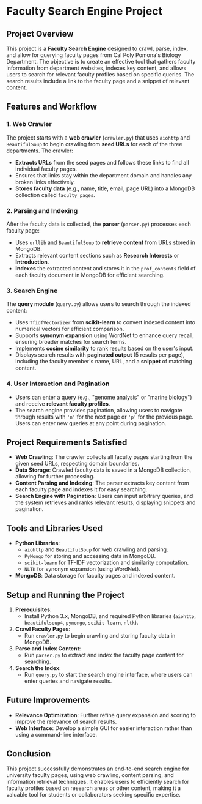 # Faculty Search Engine Project

## Project Overview

This project is a **Faculty Search Engine** designed to crawl, parse, index, and allow for querying faculty pages from Cal Poly Pomona's Biology Department. The objective is to create an effective tool that gathers faculty information from department websites, indexes key content, and allows users to search for relevant faculty profiles based on specific queries. The search results include a link to the faculty page and a snippet of relevant content.

## Features and Workflow

### 1. **Web Crawler**
The project starts with a **web crawler** (`crawler.py`) that uses `aiohttp` and `BeautifulSoup` to begin crawling from **seed URLs** for each of the three departments. The crawler:
- **Extracts URLs** from the seed pages and follows these links to find all individual faculty pages.
- Ensures that links stay within the department domain and handles any broken links effectively.
- **Stores faculty data** (e.g., name, title, email, page URL) into a MongoDB collection called `faculty_pages`.

### 2. **Parsing and Indexing**
After the faculty data is collected, the **parser** (`parser.py`) processes each faculty page:
- Uses `urllib` and `BeautifulSoup` to **retrieve content** from URLs stored in MongoDB.
- Extracts relevant content sections such as **Research Interests** or **Introduction**.
- **Indexes** the extracted content and stores it in the `prof_contents` field of each faculty document in MongoDB for efficient searching.

### 3. **Search Engine**
The **query module** (`query.py`) allows users to search through the indexed content:
- Uses `TfidfVectorizer` from **scikit-learn** to convert indexed content into numerical vectors for efficient comparison.
- Supports **synonym expansion** using WordNet to enhance query recall, ensuring broader matches for search terms.
- Implements **cosine similarity** to rank results based on the user's input.
- Displays search results with **paginated output** (5 results per page), including the faculty member's name, URL, and a **snippet** of matching content.

### 4. **User Interaction and Pagination**
- Users can enter a query (e.g., "genome analysis" or "marine biology") and receive **relevant faculty profiles**.
- The search engine provides pagination, allowing users to navigate through results with `'n'` for the next page or `'p'` for the previous page. Users can enter new queries at any point during pagination.

## Project Requirements Satisfied
- **Web Crawling**: The crawler collects all faculty pages starting from the given seed URLs, respecting domain boundaries.
- **Data Storage**: Crawled faculty data is saved in a MongoDB collection, allowing for further processing.
- **Content Parsing and Indexing**: The parser extracts key content from each faculty page and indexes it for easy searching.
- **Search Engine with Pagination**: Users can input arbitrary queries, and the system retrieves and ranks relevant results, displaying snippets and pagination.

## Tools and Libraries Used
- **Python Libraries**:
  - `aiohttp` and `BeautifulSoup` for web crawling and parsing.
  - `PyMongo` for storing and accessing data in MongoDB.
  - `scikit-learn` for TF-IDF vectorization and similarity computation.
  - `NLTK` for synonym expansion (using WordNet).
- **MongoDB**: Data storage for faculty pages and indexed content.

## Setup and Running the Project
1. **Prerequisites**:
   - Install Python 3.x, MongoDB, and required Python libraries (`aiohttp`, `beautifulsoup4`, `pymongo`, `scikit-learn`, `nltk`).
2. **Crawl Faculty Pages**:
   - Run `crawler.py` to begin crawling and storing faculty data in MongoDB.
3. **Parse and Index Content**:
   - Run `parser.py` to extract and index the faculty page content for searching.
4. **Search the Index**:
   - Run `query.py` to start the search engine interface, where users can enter queries and navigate results.

## Future Improvements
- **Relevance Optimization**: Further refine query expansion and scoring to improve the relevance of search results.
- **Web Interface**: Develop a simple GUI for easier interaction rather than using a command-line interface.

## Conclusion
This project successfully demonstrates an end-to-end search engine for university faculty pages, using web crawling, content parsing, and information retrieval techniques. It enables users to efficiently search for faculty profiles based on research areas or other content, making it a valuable tool for students or collaborators seeking specific expertise.

